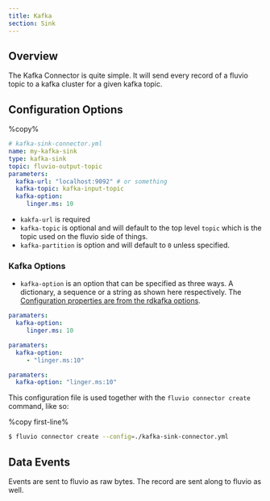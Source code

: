 ```yaml
---
title: Kafka
section: Sink
---
```


## Overview

The Kafka Connector is quite simple. It will send every record of a fluvio topic to a kafka cluster for a given kafka topic.

## Configuration Options

%copy%
```yaml
# kafka-sink-connector.yml
name: my-kafka-sink
type: kafka-sink
topic: fluvio-output-topic
parameters:
  kafka-url: "localhost:9092" # or something
  kafka-topic: kafka-input-topic
  kafka-option:
     linger.ms: 10
```

* `kakfa-url` is required
* `kafka-topic` is optional and will default to the top level `topic` which is
the topic used on the fluvio side of things.
* `kafka-partition` is option and will default to `0` unless specified.

### Kafka Options
* `kafka-option` is an option that can be specified as three ways. A
dictionary, a sequence or a string as shown here respectively. The [Configuration properties are from the rdkafka options](https://github.com/edenhill/librdkafka/blob/b171d8f411a981c7604a79777ce10245f05280dd/CONFIGURATION.md).

```yaml
paramaters:
  kafka-option:
     linger.ms: 10
```
```yaml
paramaters:
  kafka-option:
     - "linger.ms:10"
```
```yaml
paramaters:
  kafka-option: "linger.ms:10"
```

This configuration file is used together with the `fluvio connector create` command, like so:

%copy first-line%
```bash
$ fluvio connector create --config=./kafka-sink-connector.yml
```

## Data Events

Events are sent to fluvio as raw bytes. The record are sent along to fluvio as well.
